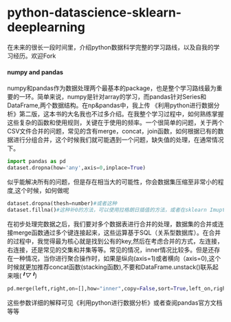 # python-datascience-sklearn-deeplearning

在未来的很长一段时间里，介绍python数据科学完整的学习路线，以及自我的学习经历。欢迎Fork

####  numpy and pandas 

numpy和pandas作为数据处理两个最基本的package，也是整个学习路线最为重要的一环。简单来说，numpy是针对array的学习，而pandas针对Series和DataFrame,两个数据结构。在np&pandas中，我上传 《利用python进行数据分析》第二版，这本书的大名我也不过多介绍。在我整个学习过程中，如何熟练掌握这些复杂的函数和使用规则，关键在于使用的频率。一个很简单的问题，关于两个CSV文件合并的问题，常见的含有merge，concat，join函数，如何根据已有的数据进行分组合并，这个时候我们就可能遇到一个问题，缺失值的处理，在通常情况下。

```python
import pandas as pd
dataset.dropna(how='any',axis=0,inplace=True)
```

似乎能解决所有的问题，但是存在相当大的可能性，你会数据集压缩至非常小的程度,这个时候，如何做呢

```python
dataset.dropna(thesh=number)#或者这种
dataset.fillna()#这种补0的方法，可以使用拉格朗日插值的方法，或者在sklearn Imupter有更多的可能性
```

在初步处理完数据之后，我们要对多个数据表进行合并的处理，数据集的合并或连接merge函数通过多个键连接起来，这些运算基于SQL（关系型数据库）。在合并的过程中，我觉得最为核心就是找到公有的key,然后在考虑合并的方式，左连接，右连接，还是常见的交集和并集等等。常见的情况，inner情况比较多。但是还存在一种情况，当你进行聚合操作时，如果是纵向(axis=1)或者横向（axis=0),这个时候就更加推荐concat函数(stacking函数),不要和DataFrame.unstack()联系起来哦(*╹▽╹*)

```python
pd.merge(left,right,on=[],how="inner",copy=False,sort=True,left_on,right_on,left_index,right_index)
```

这些参数详细的解释可见《利用python进行数据分析》或者查阅pandas官方文档等等